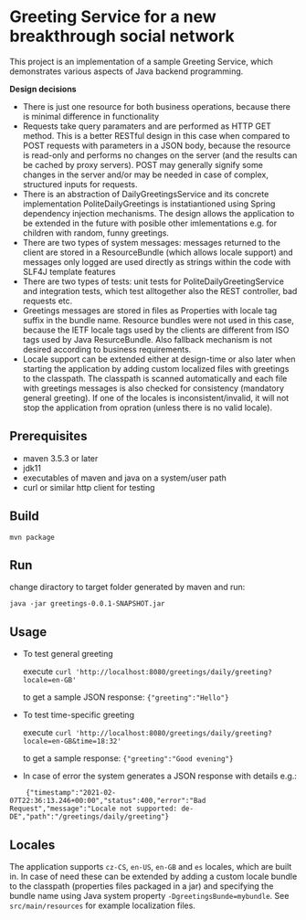 # Greeting Service for a new breakthrough social network

This project is an implementation of a sample Greeting Service, which demonstrates various aspects of Java backend programming.

**Design decisions**
- There is just one resource for both business operations, because there is minimal difference in functionality
- Requests take query paramaters and are performed as HTTP GET method. This is a better RESTful design in this case when compared to POST requests with parameters in a JSON body, because the resource is read-only and performs no changes on the server (and the results can be cached by proxy servers). POST may generally signify some changes in the server and/or may be needed in case of complex, structured inputs for requests.
- There is an abstraction of DailyGreetingsService and its concrete implementation PoliteDailyGreetings is instatiantioned using Spring dependency injection mechanisms. The design allows the application to be extended in the future with posible other imlementations e.g. for children with random, funny greetings.
- There are two types of system messages: messages returned to the client are stored in a ResourceBundle (which allows locale support) and messages only logged are used directly as strings within the code with SLF4J template features
- There are two types of tests: unit tests for PoliteDailyGreetingService and integration tests, which test alltogether also the REST controller, bad requests etc.
- Greetings messages are stored in files as Properties with locale tag suffix in the bundle name. Resource bundles were not used in this case, because the IETF locale tags used by the clients are different from ISO tags used by Java ResurceBundle. Also fallback mechanism is not desired according to business requirements.
- Locale support can be extended either at design-time or also later when starting the application by adding custom localized files with greetings to the classpath. The classpath is scanned automatically and each file with greetings messages is also checked for consistency (mandatory general greeting). If one of the locales is inconsistent/invalid, it will not stop the application from opration (unless there is no valid locale).

**Prerequisites**
-
- maven 3.5.3 or later
- jdk11
- executables of maven and java on a system/user path
- curl or similar http client for testing

**Build**
-
`mvn package`

**Run**
-
change diractory to target folder generated by maven and run:

`java -jar greetings-0.0.1-SNAPSHOT.jar`

**Usage**
-
- To test general greeting

    execute `curl 'http://localhost:8080/greetings/daily/greeting?locale=en-GB'`

    to get a sample JSON response: `{"greeting":"Hello"}`

- To test time-specific greeting

    execute `curl 'http://localhost:8080/greetings/daily/greeting?locale=en-GB&time=18:32'`

    to get a sample response: `{"greeting":"Good evening"}`

- In case of error the system generates a JSON response with details e.g.:

`    {"timestamp":"2021-02-07T22:36:13.246+00:00","status":400,"error":"Bad Request","message":"Locale not supported: de-DE","path":"/greetings/daily/greeting"}`

**Locales**
-
The application supports `cz-CS`, `en-US`, `en-GB` and `es` locales, which are built in. In case of need these can be extended by adding a custom locale bundle to the classpath (properties files packaged in a jar) and specifying the bundle name using Java system property `-DgreetingsBunde=mybundle`. See `src/main/resources` for example localization files.
